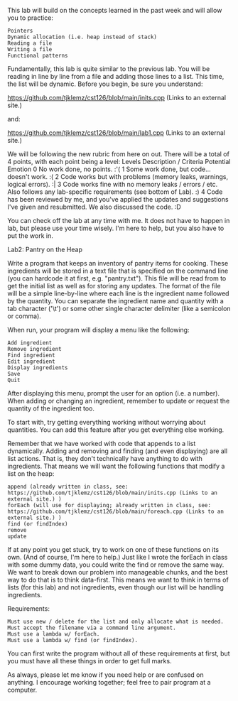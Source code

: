 This lab will build on the concepts learned in the past week and will allow you to practice:

    Pointers
    Dynamic allocation (i.e. heap instead of stack)
    Reading a file
    Writing a file
    Functional patterns

Fundamentally, this lab is quite similar to the previous lab. You will be reading in line by line from a file and adding those lines to a list. This time, the list will be dynamic. Before you begin, be sure you understand:

https://github.com/tjklemz/cst126/blob/main/inits.cpp (Links to an external site.)

and:

https://github.com/tjklemz/cst126/blob/main/lab1.cpp (Links to an external site.)

We will be following the new rubric from here on out. There will be a total of 4 points, with each point being a level:
Levels 	Description / Criteria 	Potential Emotion
0 	No work done, no points. 	 :'(
1 	Some work done, but code... doesn't work. 	 :(
2 	Code works but with problems (memory leaks, warnings, logical errors). 	 :|
3 	Code works fine with no memory leaks / errors / etc. Also follows any lab-specific requirements (see bottom of Lab). 	 :)
4 	Code has been reviewed by me, and you've applied the updates and suggestions I've given and resubmitted. We also discussed the code. 	 :D

You can check off the lab at any time with me. It does not have to happen in lab, but please use your time wisely. I'm here to help, but you also have to put the work in.

Lab2: Pantry on the Heap

Write a program that keeps an inventory of pantry items for cooking. These ingredients will be stored in a text file that is specified on the command line (you can hardcode it at first, e.g. "pantry.txt"). This file will be read from to get the initial list as well as for storing any updates. The format of the file will be a simple line-by-line where each line is the ingredient name followed by the quantity. You can separate the ingredient name and quantity with a tab character ('\t') or some other single character delimiter (like a semicolon or comma).

When run, your program will display a menu like the following:

    Add ingredient
    Remove ingredient
    Find ingredient
    Edit ingredient
    Display ingredients
    Save
    Quit

After displaying this menu, prompt the user for an option (i.e. a number). When adding or changing an ingredient, remember to update or request the quantity of the ingredient too.

To start with, try getting everything working without worrying about quantities. You can add this feature after you get everything else working.

Remember that we have worked with code that appends to a list dynamically. Adding and removing and finding (and even displaying) are all list actions. That is, they don't technically have anything to do with ingredients. That means we will want the following functions that modify a list on the heap:

    append (already written in class, see: https://github.com/tjklemz/cst126/blob/main/inits.cpp (Links to an external site.) )
    forEach (will use for displaying; already written in class, see: https://github.com/tjklemz/cst126/blob/main/foreach.cpp (Links to an external site.) )
    find (or findIndex)
    remove
    update

If at any point you get stuck, try to work on one of these functions on its own. (And of course, I'm here to help.) Just like I wrote the forEach in class with some dummy data, you could write the find or remove the same way. We want to break down our problem into manageable chunks, and the best way to do that is to think data-first. This means we want to think in terms of lists (for this lab) and not ingredients, even though our list will be handling ingredients.

Requirements:

    Must use new / delete for the list and only allocate what is needed.
    Must accept the filename via a command line argument.
    Must use a lambda w/ forEach.
    Must use a lambda w/ find (or findIndex).

You can first write the program without all of these requirements at first, but you must have all these things in order to get full marks.

As always, please let me know if you need help or are confused on anything. I encourage working together; feel free to pair program at a computer.
